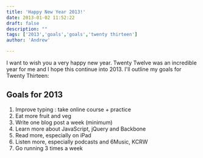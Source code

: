 ```yaml
---
title: 'Happy New Year 2013!'
date: 2013-01-02 11:52:22
draft: false
description: ""
tags: ['2013','goals','goals','twenty thirteen']
author: 'Andrew'

---
```


I want to wish you a very happy new year. Twenty Twelve was an incredible year for me and I hope this continue into 2013. I'll outline my goals for Twenty Thirteen:

## Goals for 2013

1.  Improve typing : take online course + practice
2.  Eat more fruit and veg
3.  Write one blog post a week (minimum)
4.  Learn more about JavaScript, jQuery and Backbone
5.  Read more, especially on iPad
6.  Listen more, especially podcasts and 6Music, KCRW
7.  Go running 3 times a week
